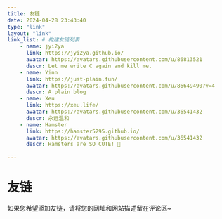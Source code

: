```yaml
---
title: 友链
date: 2024-04-28 23:43:40
type: "link"
layout: "link"
link_list: # 构建友链列表
    - name: jyi2ya
      link: https://jyi2ya.github.io/
      avatar: https://avatars.githubusercontent.com/u/86813521
      descr: Let me write C again and kill me.
    - name: Yinn
      link: https://just-plain.fun/
      avatar: https://avatars.githubusercontent.com/u/86649490?v=4
      descr: A plain blog
    - name: Xeu
      link: https://xeu.life/
      avatar: https://avatars.githubusercontent.com/u/36541432
      descr: 永远温和
    - name: Hamster
      link: https://hamster5295.github.io/
      avatar: https://avatars.githubusercontent.com/u/36541432
      descr: Hamsters are SO CUTE! 🐹

---
```

# 友链
如果您希望添加友链，请将您的网址和网站描述留在评论区~